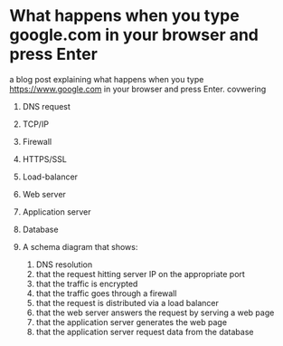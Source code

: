 # What happens when you type google.com in your browser and press Enter

a blog post explaining what happens when you type https://www.google.com in your browser and press Enter.
covwering 
1. DNS request
2. TCP/IP
3. Firewall
4. HTTPS/SSL
5. Load-balancer
6. Web server
7. Application server
8. Database

10. A schema diagram that shows:

	1. DNS resolution
	2. that the request hitting server IP on the appropriate port
	3. that the traffic is encrypted
	4. that the traffic goes through a firewall
	5. that the request is distributed via a load balancer
	6. that the web server answers the request by serving a web page
	7. that the application server generates the web page
	8. that the application server request data from the database

